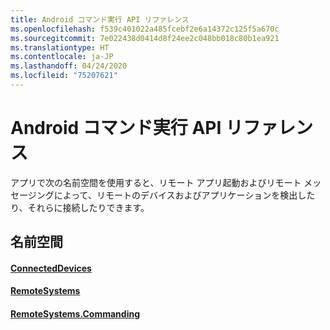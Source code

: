 ```yaml
---
title: Android コマンド実行 API リファレンス
ms.openlocfilehash: f539c401022a485fcebf2e6a14372c125f5a670c
ms.sourcegitcommit: 7e022438d0414d8f24ee2c048bb018c80b1ea921
ms.translationtype: HT
ms.contentlocale: ja-JP
ms.lasthandoff: 04/24/2020
ms.locfileid: "75207621"
---
```

# <a name="android-commanding-api-reference"></a>Android コマンド実行 API リファレンス

アプリで次の名前空間を使用すると、リモート アプリ起動およびリモート メッセージングによって、リモートのデバイスおよびアプリケーションを検出したり、それらに接続したりできます。

## <a name="namespaces"></a>名前空間

#### <a name="connecteddevices"></a>[ConnectedDevices](https://docs.microsoft.com/java/api/com.microsoft.connecteddevices)
#### <a name="remotesystems"></a>[RemoteSystems](https://docs.microsoft.com/java/api/com.microsoft.connecteddevices.remotesystems)
#### <a name="remotesystemscommanding"></a>[RemoteSystems.Commanding](https://docs.microsoft.com/java/api/com.microsoft.connecteddevices.remotesystems.commanding)